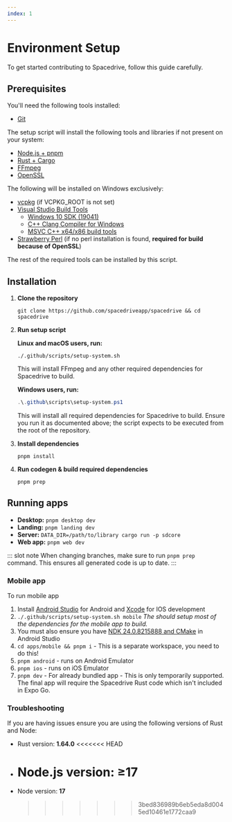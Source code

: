 ```yaml
---
index: 1
---
```


# Environment Setup

To get started contributing to Spacedrive, follow this guide carefully.

## Prerequisites

You'll need the following tools installed:

- [Git](https://git-scm.com/downloads)

The setup script will install the following tools and libraries if not present on your system:

- [Node.js + pnpm](https://pnpm.io/installation)
- [Rust + Cargo](https://doc.rust-lang.org/cargo/getting-started/installation.html)
- [FFmpeg](https://www.ffmpeg.org)
- [OpenSSL](https://www.openssl.org)

The following will be installed on Windows exclusively:

- [vcpkg](https://vcpkg.io) (if VCPKG_ROOT is not set)
- [Visual Studio Build Tools](https://learn.microsoft.com/en-us/visualstudio/install/workload-and-component-ids?view=vs-2022)
  - [Windows 10 SDK (19041)](https://learn.microsoft.com/en-us/visualstudio/install/workload-component-id-vs-build-tools?view=vs-2022)
  - [C++ Clang Compiler for Windows](https://learn.microsoft.com/en-us/visualstudio/install/workload-component-id-vs-build-tools?view=vs-2022)
  - [MSVC C++ x64/x86 build tools](https://learn.microsoft.com/en-us/visualstudio/install/workload-component-id-vs-build-tools?view=vs-2022)
- [Strawberry Perl](https://strawberryperl.com) (if no perl installation is found, **required for build because of OpenSSL**)

<!-- - [Perl Strawberry](https://doc.rust-lang.org/cargo/getting-started/installation.html) -->

The rest of the required tools can be installed by this script.

## Installation

1. **Clone the repository**
   ```shell
   git clone https://github.com/spacedriveapp/spacedrive && cd spacedrive
   ```
2. **Run setup script**

   **Linux and macOS users, run:**

   ```shell
   ./.github/scripts/setup-system.sh
   ```

   This will install FFmpeg and any other required dependencies for Spacedrive to build.

   **Windows users, run:**

   ```powershell
   .\.github\scripts\setup-system.ps1
   ```

   This will install all required dependencies for Spacedrive to build. Ensure you run it as documented above; the script expects to be executed from the root of the repository.

3. **Install dependencies**

   ```shell
   pnpm install
   ```

4. **Run codegen & build required dependencies**

   ```shell
   pnpm prep
   ```

## Running apps

- **Desktop:** `pnpm desktop dev`
- **Landing:** `pnpm landing dev`
- **Server:** `DATA_DIR=/path/to/library cargo run -p sdcore`
- **Web app:** `pnpm web dev`

::: slot note
When changing branches, make sure to run `pnpm prep` command. This ensures all generated code is up to date.
:::

### Mobile app

To run mobile app

1. Install [Android Studio](https://developer.android.com/studio) for Android and [Xcode](https://apps.apple.com/au/app/xcode/id497799835) for IOS development
2. `./.github/scripts/setup-system.sh mobile`
   _The should setup most of the dependencies for the mobile app to build._
3. You must also ensure you have [NDK 24.0.8215888 and CMake](https://developer.android.com/studio/projects/install-ndk#default-version) in Android Studio
4. `cd apps/mobile && pnpm i` - This is a separate workspace, you need to do this!
5. `pnpm android` - runs on Android Emulator
6. `pnpm ios` - runs on iOS Emulator
7. `pnpm dev` - For already bundled app - This is only temporarily supported. The final app will require the Spacedrive Rust code which isn't included in Expo Go.

### Troubleshooting

If you are having issues ensure you are using the following versions of Rust and Node:

- Rust version: **1.64.0**
  <<<<<<< HEAD
- # Node.js version: **≥17**
- Node version: **17**
  > > > > > > > 3bed836989b6eb5eda8d0045ed10461e1772caa9

